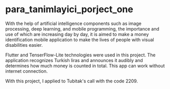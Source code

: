 # para_tanimlayici_porject_one

With the help of artificial intelligence components such as image processing, deep learning, and mobile programming, the importance and use of which are increasing day by day, it is aimed to make a money identification mobile application to make the lives of people with visual disabilities easier. 

Flutter and TenserFlow-Lite technologies were used in this project. The application recognizes Turkish liras and announces it audibly and determines how much money is counted in total.
This app can work without internet connection.

 With this project, I applied to Tubitak's call with the code 2209.
